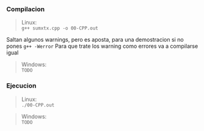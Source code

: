 ### Compilacion


> Linux:  
`g++ sumxtx.cpp -o 00-CPP.out`  
  
Saltan algunos warnings, pero es aposta, para una demostracion si no pones `g++ -Werror` Para que trate los warning como errores va a compilarse igual
  
> Windows:  
`TODO`  

### Ejecucion  


> Linux:  
    `./00-CPP.out`


> Windows:  
    `TODO`
